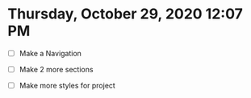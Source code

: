 # Thursday, October 29, 2020 12:07 PM

- [ ] Make a Navigation 

- [ ] Make 2 more sections

- [ ] Make more styles for project
